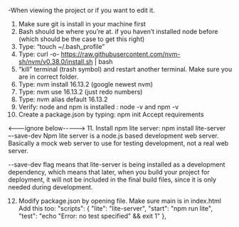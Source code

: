 -When viewing the project or if you want to edit it.

1. Make sure git is install in your machine first
2. Bash should be where you’re at. if you haven’t installed node before (which should be the case to get this right)
3. Type: “touch ~/.bash_profile”
4. Type:
   curl -o- https://raw.githubusercontent.com/nvm-sh/nvm/v0.38.0/install.sh | bash
5. “kill” terminal (trash symbol) and restart another terminal. Make sure you are in correct folder.
6. Type: nvm install 16.13.2 (google newest nvm)
7. Type: nvm use 16.13.2 (just redo numbers)
8. Type: nvm alias default 16.13.2
9. Verify: node and npm is installed : node -v and npm -v
10. Create a package.json by typing: npm init Accept requirements

<---ignore below-----> 11. Install npm lite server: npm install lite-server –-save-dev
Npm lite server is a node.js based development web server. Basically a mock web server to use for testing development, not a real web server.

--save-dev flag means that lite-server is being installed as a development dependency, which means that later, when you build your project for deployment, it will not be included in the final build files, since it is only needed during development.

12. Modify package.json by opening file. Make sure main is in index.html
    Add this too:
    "scripts": {
    "lite": "lite-server",
    "start": "npm run lite",
    "test": "echo \"Error: no test specified\" && exit 1"
    },
